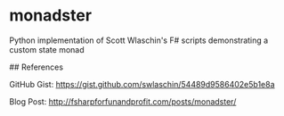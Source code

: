 # monadster

Python implementation of Scott Wlaschin's F# scripts demonstrating a custom state monad 

## References

GitHub Gist: https://gist.github.com/swlaschin/54489d9586402e5b1e8a

Blog Post: http://fsharpforfunandprofit.com/posts/monadster/
